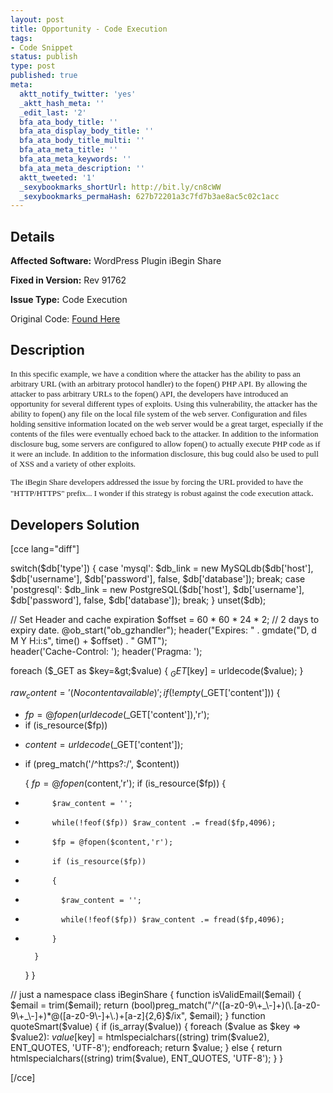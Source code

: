 ```yaml
---
layout: post
title: Opportunity - Code Execution
tags:
- Code Snippet
status: publish
type: post
published: true
meta:
  aktt_notify_twitter: 'yes'
  _aktt_hash_meta: ''
  _edit_last: '2'
  bfa_ata_body_title: ''
  bfa_ata_display_body_title: ''
  bfa_ata_body_title_multi: ''
  bfa_ata_meta_title: ''
  bfa_ata_meta_keywords: ''
  bfa_ata_meta_description: ''
  aktt_tweeted: '1'
  _sexybookmarks_shortUrl: http://bit.ly/cn8cWW
  _sexybookmarks_permaHash: 627b72201a3c7fd7b3ae8ac5c02c1acc
---
```

## Details
__Affected Software:__ WordPress Plugin iBegin Share

__Fixed in Version:__  Rev 91762

__Issue Type:__ Code Execution

Original Code: <a title="Opportunity" href="http://spotthevuln.com/2010/04/opportunity/" target="_blank">Found Here</a>
## Description
<p class="MsoNormal" style="margin: 0in 0in 10pt;"><span style="font-family: Calibri; font-size: small;">In this specific example, we have a condition where the attacker has the ability to pass an arbitrary URL (with an arbitrary protocol handler) to the fopen() PHP API.<span style="mso-spacerun: yes;">  </span>By allowing the attacker to pass arbitrary URLs to the fopen() API, the developers have introduced an opportunity for several different types of exploits.<span style="mso-spacerun: yes;">  </span>Using this vulnerability, the attacker has the ability to fopen() any file on the local file system of the web server.<span style="mso-spacerun: yes;">  </span>Configuration and files holding sensitive information located on the web server would be a great target, especially if the contents of the files were eventually echoed back to the attacker.<span style="mso-spacerun: yes;">  </span>In addition to the information disclosure bug, some servers are configured to allow fopen() to actually execute PHP code as if it were an include.<span style="mso-spacerun: yes;">  </span>In addition to the information disclosure, this bug could also be used to pull of XSS and a variety of other exploits.</span></p>
<p class="MsoNormal" style="margin: 0in 0in 10pt;"><span style="font-family: Calibri; font-size: small;">The iBegin Share developers addressed the issue by forcing the URL provided to have the "HTTP/HTTPS" prefix...<span style="mso-spacerun: yes;">  </span>I wonder if this strategy is robust against the code execution attack</span>.</p>

## Developers Solution
[cce lang="diff"]
<div id="_mcePaste">

switch($db['type'])
{
   case 'mysql':
       $db_link = new MySQLdb($db['host'], $db['username'], $db['password'], false, $db['database']);
    break;
    case 'postgresql':
        $db_link = new PostgreSQL($db['host'], $db['username'], $db['password'], false, $db['database']);
    break;
}
unset($db);
 
// Set Header and cache expiration
$offset = 60 * 60 * 24 * 2; // 2 days to expiry date.
@ob_start("ob_gzhandler");
header("Expires: " . gmdate("D, d M Y H:i:s", time() + $offset) . " GMT");                                                                 
header('Cache-Control: ');
header('Pragma: ');
 
foreach ($_GET as $key=&gt;$value)
{
    $_GET[$key] = urldecode($value);
}
 
$raw_content = '(No content available)';
if (!empty($_GET['content']))
{
-   $fp = @fopen(urldecode($_GET['content']),'r'); 
-   if (is_resource($fp)) 
+   $content = urldecode($_GET['content']); 
+   if (preg_match('/^https?\:/', $content)) 

    {
        $fp = @fopen($content,'r');
        if (is_resource($fp))
        {
-           $raw_content = '';
-           while(!feof($fp)) $raw_content .= fread($fp,4096); 
+           $fp = @fopen($content,'r'); 
+           if (is_resource($fp)) 
+           { 
+             $raw_content = ''; 
+             while(!feof($fp)) $raw_content .= fread($fp,4096);  
+           } 

        }
    }
}
 
// just a namespace
class iBeginShare
{
    function isValidEmail($email)
    {
        $email = trim($email);
        return (bool)preg_match("/^([a-z0-9\+_\-]+)(\.[a-z0-9\+_\-]+)*@([a-z0-9\-]+\.)+[a-z]{2,6}$/ix", $email);
    }
    function quoteSmart($value)
    {
        if (is_array($value))
        {
            foreach ($value as $key =&gt; $value2):
                $value[$key] = htmlspecialchars((string) trim($value2), ENT_QUOTES, 'UTF-8');
            endforeach;
            return $value;
        }
        else
         {
            return htmlspecialchars((string) trim($value), ENT_QUOTES, 'UTF-8');
        }
    }

</div>
[/cce] 
